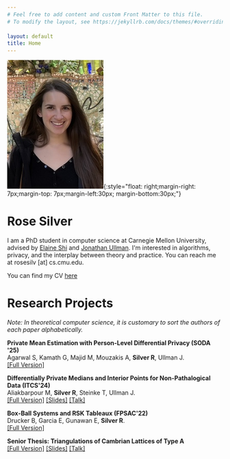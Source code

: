 ```yaml
---
# Feel free to add content and custom Front Matter to this file.
# To modify the layout, see https://jekyllrb.com/docs/themes/#overriding-theme-defaults

layout: default
title: Home
---
```


![profile picture.](/imgs/profile_pic.jpg){:style="float: right;margin-right: 7px;margin-top: 7px;margin-left:30px; margin-bottom:30px;"}


# Rose Silver

I am a PhD student in computer science at Carnegie Mellon University, advised by [Elaine Shi](http://elaineshi.com/) and [Jonathan Ullman](https://jonathan-ullman.github.io/). I'm interested in algorithms, privacy, and the interplay between theory and practice. You can reach me at rosesilv [at] cs.cmu.edu.

You can find my CV [here](/rosesilver-cv.pdf)

# Research Projects
*Note:  In theoretical computer science, it is customary to sort the authors of each paper alphabetically.*

**Private Mean Estimation with Person-Level Differential Privacy (SODA '25)**\
Agarwal S, Kamath G, Majid M, Mouzakis A, **Silver R**, Ullman J.\
[[Full Version]](https://arxiv.org/pdf/2405.20405) 

**Differentially Private Medians and Interior Points for Non-Pathalogical Data (ITCS'24)**\
Aliakbarpour M, **Silver R**, Steinke T, Ullman J. \
[[Full Version]](https://arxiv.org/pdf/2305.13440.pdf) [[Slides]](talk-long.pdf) [[Talk]](https://www.youtube.com/watch?v=4hh1BTVpdyU)

**Box-Ball Systems and RSK Tableaux (FPSAC'22)**\
Drucker B, Garcia E, Gunawan E, **Silver R**.\
[[Full Version]](https://arxiv.org/pdf/2112.03780.pdf)

**Senior Thesis: Triangulations of Cambrian Lattices of Type A**\
[[Full Version]](/files/senior_thesis.pdf) [[Slides]](/files/senior_thesis_slides.pdf) [[Talk]](https://www.youtube.com/watch?v=aFhcHNa69WM)

